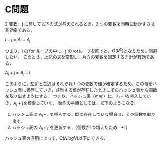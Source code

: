 # C問題
2 変数 i, j に関して以下の式が与えられるとき，2 つの変数を同時に動かすのは非効率である．

$i - j = A_i + A_j$

つまり，i の for ループの中に，j の forループを回すと，$O(N^2)$となるため，回避したい．
このとき，上記の式を変形し，片方の変数を固定する方針が有効である．

$A_j + j = A_i - i$

このように，左辺と右辺はそれぞれ 1 つの変数で値が確定するため，この値をハッシュ表に保存していき，該当する値が存在したときにそのハッシュ表から個数を取り出すようにする．
つまり，ハッシュ表（map）に，$A_i - i$を挿入していき，$A_j + j$を検索していく．
動作の手順としては，以下のようになる．

1. ハッシュ表に $A_i - i$ を挿入する．既に存在している場合は，その個数を取り出す．
2. ハッシュ表の $A_j + j$ を更新する．（個数が1つ増えたため，+1）

ハッシュ表の活用によって，$O(N logN)$以下にできる．
